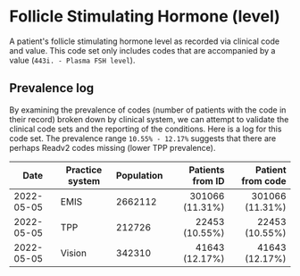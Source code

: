 # Follicle Stimulating Hormone (level)

A patient's follicle stimulating hormone level as recorded via clinical code and value. This code set only includes codes that are accompanied by a value (`443i. - Plasma FSH level`).

## Prevalence log

By examining the prevalence of codes (number of patients with the code in their record) broken down by clinical system, we can attempt to validate the clinical code sets and the reporting of the conditions. Here is a log for this code set. The prevalence range `10.55% - 12.17%` suggests that there are perhaps Readv2 codes missing (lower TPP prevalence).

| Date       | Practice system | Population | Patients from ID | Patient from code |
| ---------- | --------------- | ---------- | ---------------: | ----------------: |
| 2022-05-05 | EMIS            | 2662112    |  301066 (11.31%) |   301066 (11.31%) |
| 2022-05-05 | TPP             | 212726     |   22453 (10.55%) |    22453 (10.55%) |
| 2022-05-05 | Vision          | 342310     |   41643 (12.17%) |    41643 (12.17%) |
